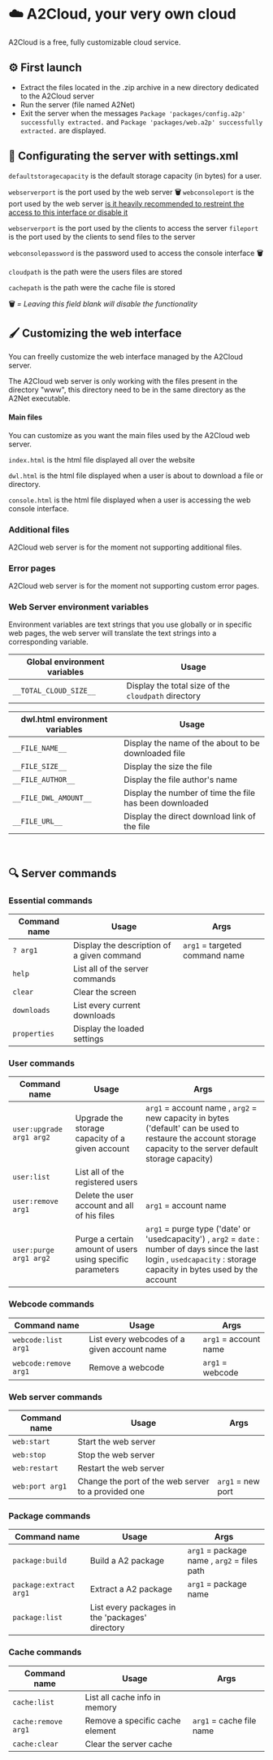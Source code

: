 
# ☁️ A2Cloud, your very own cloud
A2Cloud is a free, fully customizable cloud service.

## ⚙️ First launch
 - Extract the files located in the .zip archive in a new directory dedicated to the A2Cloud server
 - Run the server (file named A2Net)
 - Exit the server when the messages `Package 'packages/config.a2p' successfully extracted.` and `Package 'packages/web.a2p' successfully extracted.` are displayed.
 &nbsp;
 ## 🔧 Configurating the server with settings.xml

`defaultstoragecapacity` is the default storage capacity (in bytes) for a user. 

`webserverport` is the port used by the web server **🗑**
`webconsoleport` is the port used by the web server <u>is it heavily recommended to restreint the access to this interface or disable it</u>

`webserverport` is the port used by the clients to access the server
`fileport` is the port used by the clients to send files to the server

`webconsolepassword` is the password used to access the console interface **🗑**

`cloudpath` is the path were the users files are stored

`cachepath` is the path were the cache file is stored

 **🗑** *= Leaving this field blank will disable the functionality*
&nbsp;
## 🖌 Customizing the web interface
 You can freelly customize the web interface managed by the A2Cloud server.
 
 The A2Cloud web server is only working with the files present in the directory "www", this directory need to be in the same directory as the A2Net executable.

 #### Main files 
 You can customize as you want the main files used by the A2Cloud web server. 
  
`index.html` is the html file displayed all over the website

`dwl.html` is the html file displayed when a user is about to download a file or directory.

`console.html` is the html file displayed when a user is accessing the web console interface.

 ### Additional files 
 A2Cloud web server is for the moment not supporting additional files.
 
 ### Error pages
 A2Cloud web server is for the moment not supporting custom error pages.

### Web Server environment variables
Environment variables are text strings that you use globally or in specific web pages, the web server will translate the text strings into a corresponding variable.

|Global environment variables| Usage |
|--|--|
| `__TOTAL_CLOUD_SIZE__` | Display the total size of the `cloudpath`  directory|

|dwl.html environment variables| Usage |
|--|--|
| `__FILE_NAME__` | Display the name of the about to be downloaded file|
| `__FILE_SIZE__` | Display the size the file|
| `__FILE_AUTHOR__` | Display the file author's name|
| `__FILE_DWL_AMOUNT__` | Display the number of time the file has been downloaded|
| `__FILE_URL__` | Display the direct download link of the file|

&nbsp;
## 🔍 Server commands

### Essential commands

|Command name| Usage | Args|
|--|--|--|
| `? arg1` | Display the description of a given command  | `arg1` = targeted command name
|`help` |List all of the server commands |
|`clear` |Clear the screen |
|`downloads` |List every current downloads |
|`properties` |Display the loaded settings |
### User commands
|Command name| Usage | Args |
|--|--|--|
| `user:upgrade arg1 arg2 ` | Upgrade the storage capacity of a given account  | `arg1` = account name , `arg2` = new capacity in bytes ('default' can be used to restaure the account storage capacity to the server default storage capacity)
|`user:list` |List all of the registered users |
|`user:remove arg1` |Delete the user account and all of his files | `arg1` = account name
|`user:purge arg1 arg2` |Purge a certain amount of users using specific parameters| `arg1` = purge type ('date' or 'usedcapacity') , `arg2` = `date` : number of days since the last login , `usedcapacity` : storage capacity in bytes used by the account

### Webcode commands
|Command name| Usage | Args |
|--|--|--|
|`webcode:list arg1` |List every webcodes of a given account name | `arg1` = account name
|`webcode:remove arg1` |Remove a webcode | `arg1` = webcode

### Web server commands
|Command name| Usage | Args |
|--|--|--|
|`web:start` |Start the web server
|`web:stop` |Stop the web server
|`web:restart` |Restart the web server
|`web:port arg1` |Change the port of the web server to a provided one | `arg1` = new port

### Package commands
|Command name| Usage | Args |
|--|--|--|
|`package:build` |Build a A2 package | `arg1` = package name , `arg2` = files path
|`package:extract arg1` |Extract a A2 package | `arg1` = package name
|`package:list` |List every packages in the 'packages' directory

### Cache commands
|Command name| Usage | Args |
|--|--|--|
|`cache:list` |List all cache info in memory 
|`cache:remove arg1` |Remove a specific cache element | `arg1` = cache file name
|`cache:clear` |Clear the server cache

&nbsp;
